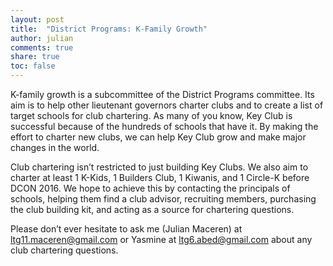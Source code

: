 ```yaml
---
layout: post
title:  "District Programs: K-Family Growth"
author: julian
comments: true
share: true
toc: false
---
```

K-family growth is a subcommittee of the District Programs committee. Its aim is to help other lieutenant governors charter clubs and to create a list of target schools for club chartering. As many of you know, Key Club is successful because of the hundreds of schools that have it. By making the effort to charter new clubs, we can help Key Club grow and make major changes in the world. 

Club chartering isn’t restricted to just building Key Clubs. We also aim to charter at least 1 K-Kids, 1 Builders Club, 1 Kiwanis, and 1 Circle-K before DCON 2016. We hope to achieve this by contacting the principals of schools, helping them find a club advisor, recruiting members, purchasing the club building kit, and acting as a source for chartering questions.  

Please don’t ever hesitate to ask me (Julian Maceren) at ltg11.maceren@gmail.com or Yasmine at ltg6.abed@gmail.com about any club chartering questions.